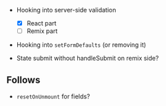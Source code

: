 - Hooking into server-side validation
  - [x] React part
  - [ ] Remix part
- Hooking into `setFormDefaults` (or removing it)

- State submit without handleSubmit on remix side?

## Follows

- `resetOnUnmount` for fields?
